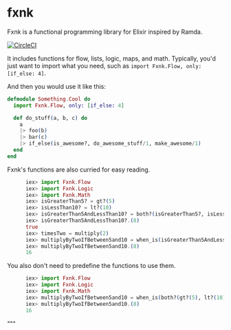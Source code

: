 # fxnk

Fxnk is a functional programming library for Elixir inspired by Ramda.

[![CircleCI](https://circleci.com/gh/matthewsecrist/fxnk/tree/master.svg?style=svg&circle-token=a365fc7095292032515bf80a23a891bc44ea9f0f)](https://circleci.com/gh/matthewsecrist/fxnk/tree/master)

It includes functions for flow, lists, logic, maps, and math. Typically, you'd just want to import what you need, such as `import Fxnk.Flow, only: [if_else: 4]`.

And then you would use it like this:

```elixir
defmodule Something.Cool do
  import Fxnk.Flow, only: [if_else: 4]

  def do_stuff(a, b, c) do
    a
    |> foo(b)
    |> bar(c)
    |> if_else(is_awesome?, do_awesome_stuff/1, make_awesome/1)
  end
end
```

Fxnk's functions are also curried for easy reading.

```elixir
      iex> import Fxnk.Flow
      iex> import Fxnk.Logic
      iex> import Fxnk.Math
      iex> isGreaterThan5? = gt?(5)
      iex> isLessThan10? = lt?(10)
      iex> isGreaterThan5AndLessThan10? = both?(isGreaterThan5?, isLessThan10?)
      iex> isGreaterThan5AndLessThan10?.(8)
      true
      iex> timesTwo = multiply(2)
      iex> multiplyByTwoIfBetween5and10 = when_is(isGreaterThan5AndLessThan10?, timesTwo)
      iex> multiplyByTwoIfBetween5and10.(8)
      16
```

You also don't need to predefine the functions to use them.

```elixir
      iex> import Fxnk.Flow
      iex> import Fxnk.Logic
      iex> import Fxnk.Math
      iex> multiplyByTwoIfBetween5and10 = when_is(both?(gt?(5), lt?(10)), multiply(2))
      iex> multiplyByTwoIfBetween5and10.(8)
      16
```

"""
